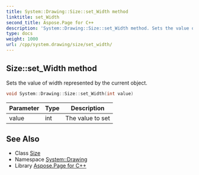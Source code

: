 ```yaml
---
title: System::Drawing::Size::set_Width method
linktitle: set_Width
second_title: Aspose.Page for C++
description: 'System::Drawing::Size::set_Width method. Sets the value of width represented by the current object in C++.'
type: docs
weight: 1000
url: /cpp/system.drawing/size/set_width/
---
```

## Size::set_Width method


Sets the value of width represented by the current object.

```cpp
void System::Drawing::Size::set_Width(int value)
```


| Parameter | Type | Description |
| --- | --- | --- |
| value | int | The value to set |

## See Also

* Class [Size](../)
* Namespace [System::Drawing](../../)
* Library [Aspose.Page for C++](../../../)

